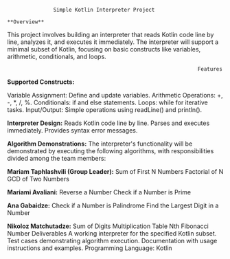                    Simple Kotlin Interpreter Project
                                                               **Overview**
This project involves building an interpreter that reads Kotlin code line by line, analyzes it, and executes it immediately. The interpreter will support a minimal subset of Kotlin, focusing on basic constructs like variables, arithmetic, conditionals, and loops.

                                                                  Features
**Supported Constructs:**

Variable Assignment: Define and update variables.
Arithmetic Operations: +, -, *, /, %.
Conditionals: if and else statements.
Loops: while for iterative tasks.
Input/Output: Simple operations using readLine() and println().

**Interpreter Design:**
Reads Kotlin code line by line.
Parses and executes immediately.
Provides syntax error messages.

**Algorithm Demonstrations:**
The interpreter's functionality will be demonstrated by executing the following algorithms, with responsibilities divided among the team members:

**Mariam Taphlashvili (Group Leader):**
Sum of First N Numbers
Factorial of N
GCD of Two Numbers

**Mariami Avaliani:**
Reverse a Number
Check if a Number is Prime

**Ana Gabaidze:**
Check if a Number is Palindrome
Find the Largest Digit in a Number

**Nikoloz Matchutadze:**
Sum of Digits
Multiplication Table
Nth Fibonacci Number
                                                                             Deliverables
A working interpreter for the specified Kotlin subset.
Test cases demonstrating algorithm execution.
Documentation with usage instructions and examples.
Programming Language: Kotlin
